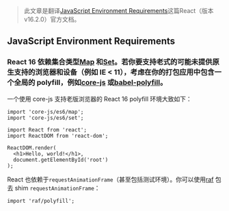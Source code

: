 > 此文章是翻译[JavaScript Environment Requirements](https://reactjs.org/docs/javascript-environment-requirements.html)这篇React（版本v16.2.0）官方文档。

## JavaScript Environment Requirements

### React 16 依赖集合类型[Map](https://developer.mozilla.org/en-US/docs/Web/JavaScript/Reference/Global_Objects/Map) 和[Set](https://developer.mozilla.org/en-US/docs/Web/JavaScript/Reference/Global_Objects/Set)。若你要支持老式的可能未提供原生支持的浏览器和设备（例如 IE < 11），考虑在你的打包应用中包含一个全局的 polyfill，例如[core-js](https://github.com/zloirock/core-js) 或[babel-polyfill](https://babeljs.io/docs/usage/polyfill/)。

一个使用 core-js 支持老版浏览器的 React 16 polyfill 环境大致如下：

```
import 'core-js/es6/map';
import 'core-js/es6/set';

import React from 'react';
import ReactDOM from 'react-dom';

ReactDOM.render(
  <h1>Hello, world!</h1>,
  document.getElementById('root')
);
```

React 也依赖于`requestAnimationFrame`（甚至包括测试环境）。你可以使用[raf](https://www.npmjs.com/package/raf) 包去 shim `requestAnimationFrame`：

```
import 'raf/polyfill';
```
